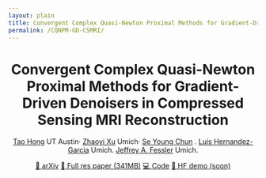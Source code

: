 ```yaml
---
layout: plain
title: Convergent Complex Quasi-Newton Proximal Methods for Gradient-Driven Denoisers in Compressed Sensing MRI Reconstruction
permalink: /CQNPM-GD-CSMRI/
---
```



<h1 style="text-align: center;">Convergent Complex Quasi-Newton Proximal Methods for Gradient-Driven Denoisers in Compressed Sensing MRI Reconstruction</h1>

<p style="text-align: center;">
  <a href="https://hongtao-argmin.github.io">Tao Hong</a> UT Austin·
  <a href="#">Zhaoyi Xu</a> Umich·
  <a href="https://icl.snu.ac.kr">Se Young Chun</a> .
  <a href="#">Luis Hernandez-Garcia</a> Umich. 
 <a href="https://web.eecs.umich.edu/~fessler/">Jeffrey A. Fessler</a> Umich.

</p>

<p style="text-align: center;">
  <a href="#" class="btn">📄 arXiv</a>
  <a href="#" class="btn">📎 Full res paper (341MB)</a>
  <a href="#" class="btn">💻 Code</a>
  <a href="#" class="btn disabled">🤗 HF demo (soon)</a>
</p>

